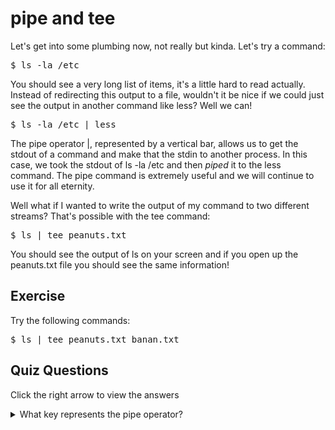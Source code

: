 # pipe and tee

Let's get into some plumbing now, not really but kinda. Let's try a command: 

<pre>$ ls -la /etc</pre>

You should see a very long list of items, it's a little hard to read actually. Instead of redirecting this output to a file, wouldn't it be nice if we could just see the output in another command like less? Well we can!

<pre>$ ls -la /etc | less </pre>

The pipe operator |, represented by a vertical bar, allows us to get the stdout of a command and make that the stdin to another process. In this case, we took the stdout of ls -la /etc and then <i>piped</i> it to the less command. The pipe command is extremely useful and we will continue to use it for all eternity. 

Well what if I wanted to write the output of my command to two different streams? That's possible with the tee command: 

<pre>$ ls | tee peanuts.txt</pre>

You should see the output of ls on your screen and if you open up the peanuts.txt file you should see the same information!

## Exercise

Try the following commands: 
<pre>$ ls | tee peanuts.txt banan.txt</pre>

## Quiz Questions 

Click the right arrow to view the answers

<details>
<summary>What key represents the pipe operator?</summary>
"|"
</details>
